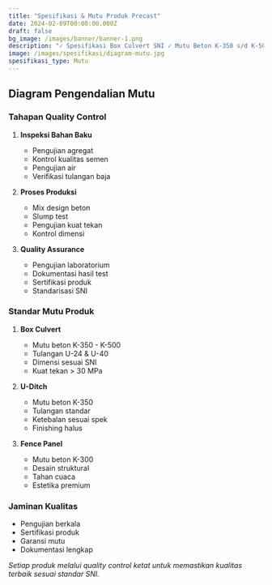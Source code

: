 ```yaml
---
title: "Spesifikasi & Mutu Produk Precast"
date: 2024-02-09T00:00:00.000Z
draft: false
bg_image: /images/banner/banner-1.png
description: "✓ Spesifikasi Box Culvert SNI ✓ Mutu Beton K-350 s/d K-500 ✓ U-Ditch Standar ISO ✓ Fence Panel Kualitas Premium ✓ Uji Lab Terakreditasi ✓ Sertifikasi Lengkap. Produk Precast Berkualitas!"
image: /images/spesifikasi/diagram-mutu.jpg
spesifikasi_type: Mutu
---
```


## Diagram Pengendalian Mutu

### Tahapan Quality Control

1. **Inspeksi Bahan Baku**
   * Pengujian agregat
   * Kontrol kualitas semen
   * Pengujian air
   * Verifikasi tulangan baja

2. **Proses Produksi**
   * Mix design beton
   * Slump test
   * Pengujian kuat tekan
   * Kontrol dimensi

3. **Quality Assurance**
   * Pengujian laboratorium
   * Dokumentasi hasil test
   * Sertifikasi produk
   * Standarisasi SNI

### Standar Mutu Produk

1. **Box Culvert**
   * Mutu beton K-350 - K-500
   * Tulangan U-24 & U-40
   * Dimensi sesuai SNI
   * Kuat tekan > 30 MPa

2. **U-Ditch**
   * Mutu beton K-350
   * Tulangan standar
   * Ketebalan sesuai spek
   * Finishing halus

3. **Fence Panel**
   * Mutu beton K-300
   * Desain struktural
   * Tahan cuaca
   * Estetika premium

### Jaminan Kualitas

* Pengujian berkala
* Sertifikasi produk
* Garansi mutu
* Dokumentasi lengkap

*Setiap produk melalui quality control ketat untuk memastikan kualitas terbaik sesuai standar SNI.*
